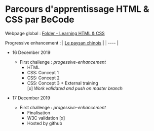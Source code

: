 # Parcours d'apprentissage HTML & CSS par BeCode

Webpage global : [Folder - Learning HTML & CSS](https://j-pard.github.io/learning-html-css/)  

Progressive enhancement :
| [Le paysan chinois](https://j-pard.github.io/learning-html-css/progressive-enhancement/le-paysan-chinois.html) |
| ---- |


* 16 December 2019
  * First challenge : _progessive-enhancement_
    * HTML
    * CSS: Concept 1
    * CSS: Concept 2
    * CSS: Concept 3 + External training  
[x] _Work validated and push on master branch_

* 17 December 2019
  *  First challenge : _progessive-enhancement_
     *  Finalisation
     *  W3C validation [x]
     *  Hosted by github